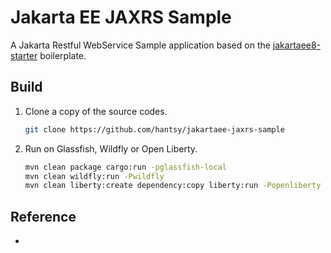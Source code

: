 #  Jakarta EE JAXRS Sample

A Jakarta Restful WebService Sample application based on the [jakartaee8-starter](https://github.com/hantsy/jakartaee8-starter) boilerplate.

## Build

1. Clone a copy of the source codes.

   ```bash
   git clone https://github.com/hantsy/jakartaee-jaxrs-sample
   ```

2. Run on Glassfish, Wildfly or Open Liberty.

   ```bash
   mvn clean package cargo:run -pglassfish-local
   mvn clean wildfly:run -Pwildfly
   mvn clean liberty:create dependency:copy liberty:run -Popenliberty
   ```
   
## Reference

* 